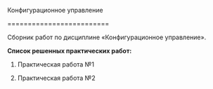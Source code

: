 Конфигурационное управление 

========================= 

Сборник работ по дисциплине «Конфигурационное управление». 

**Список решенных практических работ:**

1. Практическая работа №1

2. Практическая работа №2
